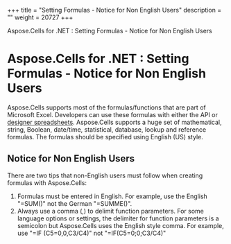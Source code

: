 +++
title = "Setting Formulas - Notice for Non English Users" 
description = "" 
weight = 20727 
+++

Aspose.Cells for .NET : Setting Formulas - Notice for Non English Users  

# Aspose.Cells for .NET : Setting Formulas - Notice for Non English Users


Aspose.Cells supports most of the formulas/functions that are part of Microsoft Excel. Developers can use these formulas with either the API or [designer spreadsheets](http://localhost:1313/cellsnet/developerguide/introductionofasposecellsfornet/what+is+a+designer+spreadsheet). Aspose.Cells supports a huge set of mathematical, string, Boolean, date/time, statistical, database, lookup and reference formulas. The formulas should be specified using English (US) style.

## Notice for Non English Users

There are two tips that non-English users must follow when creating formulas with Aspose.Cells:

1.  Formulas must be entered in English. For example, use the English "=SUM()" not the German "=SUMME()".
2.  Always use a comma (,) to delimit function parameters. For some language options or settings, the delimiter for function parameters is a semicolon but Aspose.Cells uses the English style comma. For example, use "=IF (C5=0,0,C3/C4)" not "=IF(C5=0;0;C3/C4)"

